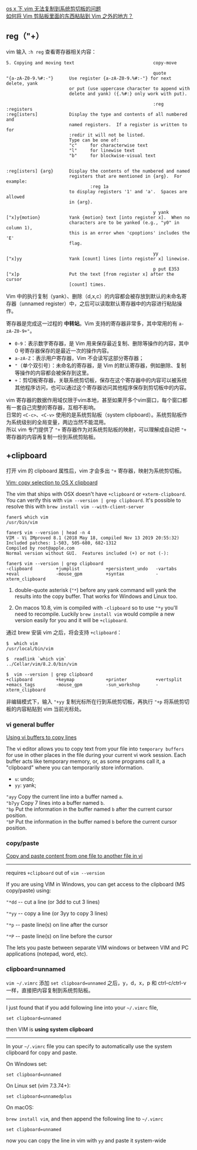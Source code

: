 [os x 下 vim 无法复制到系统剪切板的问题](https://www.v2ex.com/t/96300)  
[如何将 Vim 剪贴板里面的东西粘贴到 Vim 之外的地方？](https://www.zhihu.com/question/19863631)  

## reg（"+）

vim 输入 `:h reg` 查看寄存器相关内容：

```
5. Copying and moving text                              copy-move

                                                        quote
"{a-zA-Z0-9.%#:-"}      Use register {a-zA-Z0-9.%#:-"} for next delete, yank
                        or put (use uppercase character to append with
                        delete and yank) ({.%#:} only work with put).

                                                        :reg :registers
:reg[isters]            Display the type and contents of all numbered and
                        named registers.  If a register is written to for
                        :redir it will not be listed.
                        Type can be one of:
                        "c"     for characterwise text
                        "l"     for linewise text
                        "b"     for blockwise-visual text


:reg[isters] {arg}      Display the contents of the numbered and named
                        registers that are mentioned in {arg}.  For example:
                                :reg 1a
                        to display registers '1' and 'a'.  Spaces are allowed
                        in {arg}.

                                                        y yank
["x]y{motion}           Yank {motion} text [into register x].  When no
                        characters are to be yanked (e.g., "y0" in column 1),
                        this is an error when 'cpoptions' includes the 'E'
                        flag.

                                                        yy
["x]yy                  Yank [count] lines [into register x] linewise.

                                                        p put E353
["x]p                   Put the text [from register x] after the cursor
                        [count] times.
```

Vim 中的执行复制（yank）、删除（d,x,c）的内容都会被存放到默认的未命名寄存器（unnamed register）中，之后可以读取默认寄存器中的内容进行粘贴操作。

寄存器是完成这一过程的 **中转站**。Vim 支持的寄存器非常多，其中常用的有 `a-zA-Z0-9+"`。

- `0-9`：表示数字寄存器，是 Vim 用来保存最近复制、删除等操作的内容，其中 0 号寄存器保存的是最近一次的操作内容。  
- `a-zA-Z`：表示用户寄存器，Vim 不会读写这部分寄存器；  
- `"`（单个双引号）：未命名的寄存器，是 Vim 的默认寄存器，例如删除、复制等操作的内容都会被保存到这里。  
- `+`：剪切板寄存器，关联系统剪切板，保存在这个寄存器中的内容可以被系统其他程序访问，也可以通过这个寄存器访问其他程序保存到剪切板中的内容。  

vim 寄存器的数据作用域仅限于vim本地，甚至如果开多个vim窗口，每个窗口都有一套自己完整的寄存器，互相不影响。  
日常的 `<C-c>`、`<C-v>` 使用的是系统剪贴板（system clipboard）。系统剪贴板作为系统级别的全局变量，两边当然不能混用。  
所以 vim 专门提供了 `"+` 寄存器作为对系统剪贴板的映射，可以理解成自动把 `"+` 寄存器的内容再复制一份到系统剪贴板。  

## +clipboard

打开 vim 的 clipboard 属性后，vim 才会多出 `"+` 寄存器，映射为系统剪切板。

[Vim: copy selection to OS X clipboard](https://stackoverflow.com/questions/677986/vim-copy-selection-to-os-x-clipboard)  

The vim that ships with OSX doesn't have `+clipboard` or `+xterm-clipboard`. You can verify this with `vim --version | grep clipboard`. It's possible to resolve this with `brew install vim --with-client-server`

```
faner$ which vim
/usr/bin/vim

faner$ vim --version | head -n 4
VIM - Vi IMproved 8.1 (2018 May 18, compiled Nov 13 2019 20:55:32)
Included patches: 1-503, 505-680, 682-1312
Compiled by root@apple.com
Normal version without GUI.  Features included (+) or not (-):

faner$ vim --version | grep clipboard
-clipboard         +jumplist          +persistent_undo   -vartabs
+eval              -mouse_gpm         +syntax            -xterm_clipboard
```

1. double-quote asterisk (`"*`) before any yank command will yank the results into the copy buffer. That works for Windows and Linux too.

2. On macos 10.8, vim is compiled with `-clipboard` so to use `"*y` you'll need to recompile. Luckily `brew install vim` would compile a new version easily for you and it will be `+clipboard`.

通过 brew 安装 vim 之后，将会支持 `+clipboard`：

```
$  which vim
/usr/local/bin/vim

$  readlink `which vim`
../Cellar/vim/8.2.0/bin/vim

$  vim --version | grep clipboard
+clipboard         +keymap            +printer           +vertsplit
+emacs_tags        -mouse_gpm         -sun_workshop      -xterm_clipboard
```

非编辑模式下，输入 `"+yy` 复制光标所在行到系统剪切板，再执行 `"+p` 将系统剪切板的内容粘贴到 vim 当前光标处。

### vi general buffer

[Using vi buffers to copy lines](https://www1.udel.edu/it/help/unix/vi/vi-buffer.html)

The vi editor allows you to copy text from your file into `temporary buffers` for use in other places in the file during your current vi work session. Each buffer acts like temporary memory, or, as some programs call it, a "clipboard" where you can temporarily store information.

- `u`: undo;  
- `yy`: yank;  

`"ayy`	Copy the current line into a buffer named `a`.  
`"b7yy`	Copy 7 lines into a buffer named `b`.  
`"bp`	Put the information in the buffer named `b` after the current cursor position.  
`"bP`	Put the information in the buffer named `b` before the current cursor position.  

### copy/paste

[Copy and paste content from one file to another file in vi](https://stackoverflow.com/questions/4620672/copy-and-paste-content-from-one-file-to-another-file-in-vi)

---

requires `+clipboard` out of `vim --version`

If you are using VIM in Windows, you can get access to the clipboard (MS copy/paste) using:

`"*dd` -- cut a line (or 3dd to cut 3 lines)

`"*yy` -- copy a line (or 3yy to copy 3 lines)

`"*p` -- paste line(s) on line after the cursor

`"*P` -- paste line(s) on line before the cursor

The lets you paste between separate VIM windows or between VIM and PC applications (notepad, word, etc).

### clipboard=unnamed

`vim ~/.vimrc` 添加 `set clipboard=unnamed` 之后，y，d，x，p 和 ctrl-c/ctrl-v 一样，直接把内容复制到系统剪贴板。

---

I just found that if you add following line into your `~/.vimrc` file,

```
set clipboard=unnamed
```

then VIM is **using system clipboard**

---

In your `~/.vimrc` file you can specify to automatically use the system clipboard for copy and paste.

On Windows set:

```
set clipboard=unnamed
```

On Linux set (vim 7.3.74+):

```
set clipboard=unnamedplus
```

On macOS:

`brew install vim`, and then append the following line to `~/.vimrc`

```
set clipboard=unnamed
```

now you can copy the line in vim with `yy` and paste it system-wide
